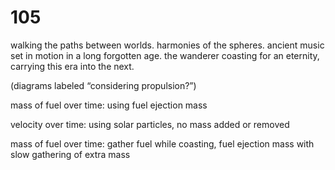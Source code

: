 # 105

walking the paths between worlds. harmonies of the spheres. ancient music set in motion in a long forgotten age. the wanderer coasting for an eternity, carrying this era into the next. 

(diagrams labeled “considering propulsion?”)

mass of fuel over time: using fuel ejection mass

velocity over time: using solar particles, no mass added or removed

mass of fuel over time: gather fuel while coasting, fuel ejection mass with slow gathering of extra mass

